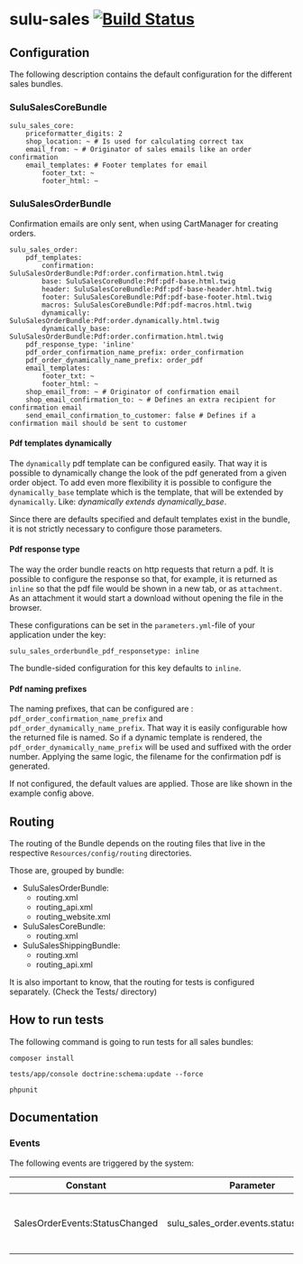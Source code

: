 # sulu-sales [![Build Status](https://travis-ci.org/sulu/sulu-sales.svg?branch=develop)](https://travis-ci.org/sulu/sulu-sales)

## Configuration

The following description contains the default configuration for the different sales bundles.

### SuluSalesCoreBundle

```
sulu_sales_core:
    priceformatter_digits: 2
    shop_location: ~ # Is used for calculating correct tax
    email_from: ~ # Originator of sales emails like an order confirmation
    email_templates: # Footer templates for email
        footer_txt: ~
        footer_html: ~
```

### SuluSalesOrderBundle

Confirmation emails are only sent, when using CartManager for creating orders.

```
sulu_sales_order:
    pdf_templates:
        confirmation: SuluSalesOrderBundle:Pdf:order.confirmation.html.twig
        base: SuluSalesCoreBundle:Pdf:pdf-base.html.twig
        header: SuluSalesCoreBundle:Pdf:pdf-base-header.html.twig
        footer: SuluSalesCoreBundle:Pdf:pdf-base-footer.html.twig
        macros: SuluSalesCoreBundle:Pdf:pdf-macros.html.twig
        dynamically: SuluSalesOrderBundle:Pdf:order.dynamically.html.twig
        dynamically_base: SuluSalesOrderBundle:Pdf:order.confirmation.html.twig
    pdf_response_type: 'inline'
    pdf_order_confirmation_name_prefix: order_confirmation
    pdf_order_dynamically_name_prefix: order_pdf
    email_templates:
        footer_txt: ~
        footer_html: ~
    shop_email_from: ~ # Originator of confirmation email
    shop_email_confirmation_to: ~ # Defines an extra recipient for confirmation email
    send_email_confirmation_to_customer: false # Defines if a confirmation mail should be sent to customer
```

#### Pdf templates dynamically

The `dynamically` pdf template can be configured easily. That way it is possible to dynamically change the look of the
pdf generated from a given order object. To add even more flexibility it is possible to configure the
`dynamically_base` template which is the template, that will be extended by `dynamically`. Like: *dynamically extends
dynamically_base*.

Since there are defaults specified and default templates exist in the bundle, it is not strictly necessary to configure
those parameters.

#### Pdf response type

The way the order bundle reacts on http requests that return a pdf. It is possible to configure the response so that, for example, it is returned as `inline` so that the pdf file would be shown in a new tab, or as `attachment`. As an attachment it would start a download without opening the file in the browser.

These configurations can be set in the `parameters.yml`-file of your application under the key:
```
sulu_sales_orderbundle_pdf_responsetype: inline
```
The bundle-sided configuration for this key defaults to `inline`.

#### Pdf naming prefixes

The naming prefixes, that can be configured are : `pdf_order_confirmation_name_prefix` and
`pdf_order_dynamically_name_prefix`. That way it is easily configurable how the returned file is named. So if a dynamic
template is rendered, the `pdf_order_dynamically_name_prefix` will be used and suffixed with the order number. Applying
the same logic, the filename for the confirmation pdf is generated.

If not configured, the default values are applied. Those are like shown in the example config above.

## Routing

The routing of the Bundle depends on the routing files that live in the respective `Resources/config/routing`
directories.

Those are, grouped by bundle:

- SuluSalesOrderBundle:
  - routing.xml
  - routing_api.xml
  - routing_website.xml
- SuluSalesCoreBundle:
  - routing.xml
- SuluSalesShippingBundle:
  - routing.xml
  - routing_api.xml

It is also important to know, that the routing for tests is configured separately. (Check the Tests/ directory)

## How to run tests

The following command is going to run tests for all sales bundles:

```
composer install

tests/app/console doctrine:schema:update --force

phpunit
```

## Documentation

### Events

The following events are triggered by the system:

| Constant | Parameter  | Triggered | Parameters |
|---|---|---|---|
|SalesOrderEvents:StatusChanged| sulu_sales_order.events.status_changed  | Triggered when the status of an order changes.  | SuluSalesOrderStatusChangeEvent |
